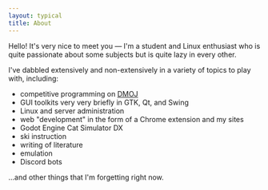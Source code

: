 ```yaml
---
layout: typical
title: About
---
```


Hello! It's very nice to meet you — I'm a student and Linux enthusiast who is quite passionate about some subjects but is quite lazy in every other.

I've dabbled extensively and non-extensively in a variety of topics to play with, including:

 - competitive programming on [DMOJ](https://dmoj.ca/user/eggy)
 - GUI toolkits very very briefly in GTK, Qt, and Swing
 - Linux and server administration
 - web "development" in the form of a Chrome extension and my sites
 - Godot Engine Cat Simulator DX
 - ski instruction
 - writing of literature
 - emulation
 - Discord bots

…and other things that I'm forgetting right now.
